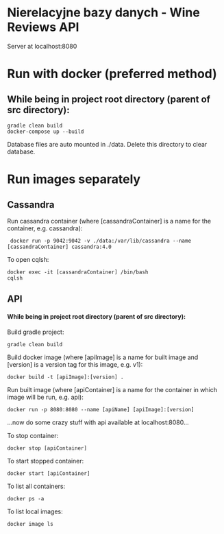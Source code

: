 # Nierelacyjne bazy danych - Wine Reviews API

Server at localhost:8080

# Run with docker (preferred method)
## While being in project root directory (parent of src directory):
```
gradle clean build
docker-compose up --build
```
Database files are auto mounted in ./data. Delete this directory to clear database.


# Run images separately
## Cassandra
Run cassandra container (where [cassandraContainer] is a name for the container, e.g. cassandra):
```
 docker run -p 9042:9042 -v ./data:/var/lib/cassandra --name [cassandraContainer] cassandra:4.0
```
To open cqlsh:
```
docker exec -it [cassandraContainer] /bin/bash
cqlsh
```

## API

#### While being in project root directory (parent of src directory):
Build gradle project:
```
gradle clean build
```
Build docker image (where [apiImage] is a name for built image and [version] is a version tag for this image, e.g. v1):
```
docker build -t [apiImage]:[version] .
```
Run built image (where [apiContainer] is a name for the container in which image will be run, e.g. api):
```
docker run -p 8080:8080 --name [apiName] [apiImage]:[version]
```

...now do some crazy stuff with api available at localhost:8080...

To stop container:
```
docker stop [apiContainer]
```
To start stopped container:
```
docker start [apiContainer]
```
To list all containers:
```
docker ps -a
```
To list local images:
```
docker image ls
```
